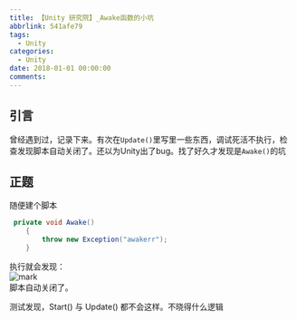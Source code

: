 ```yaml
---
title: 【Unity 研究院】_Awake函数的小坑
abbrlink: 541afe79
tags:
  - Unity
categories:
  - Unity
date: 2018-01-01 00:00:00
comments:
---
```

## 引言  
 曾经遇到过，记录下来。有次在`Update()`里写里一些东西，调试死活不执行，检查发现脚本自动关闭了。<!-- more -->还以为Unity出了bug。找了好久才发现是`Awake()`的坑
## 正题

随便建个脚本
```C#
 private void Awake()
    {
        throw new Exception("awakerr");
    }  
```
执行就会发现：  
![mark](/../../Photos/blog/180617/3hJhgK7GmH.png)  
脚本自动关闭了。

测试发现，Start() 与 Update() 都不会这样。不晓得什么逻辑